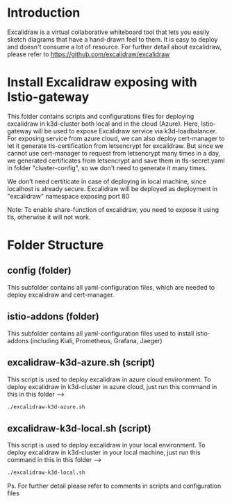 # Introduction
Excalidraw is a virtual collaborative whiteboard tool that lets you easily sketch diagrams that have a hand-drawn feel to them. It is easy to deploy and doesn't consume a lot of resource. 
For further detail about excalidraw, please refer to https://github.com/excalidraw/excalidraw

# Install Excalidraw exposing with Istio-gateway

This folder contains scripts and configurations files for deploying excalidraw in k3d-cluster both local and in the cloud (Azure). Here, Istio-gateway will be used to expose Excalidraw service via k3d-loadbalancer. For exposing service from azure cloud, we can also deploy cert-manager to let it generate tls-certification from letsencrypt for excalidraw. But since we cannot use cert-manager to request from letsencrypt many times in a day, we generated certificates from letsencrypt and save them in tls-secret.yaml in folder "cluster-config", so we don't need to generate it many times.

We don't need certiticate in case of deploying in local machine, since localhost is already secure. Excalidraw will be deployed as deployment in "excalidraw" namespace exposing port 80

Note: To enable share-function of excalidraw, you need to expose it using tls, otherwise it will not work.

# Folder Structure
## config (folder)

This subfolder contains all yaml-configuration files, which are needed to deploy excalidraw and cert-manager.

## istio-addons (folder)
This subfolder contains all yaml-configuration files used to install istio-addons (including Kiali, Prometheus, Grafana, Jaeger)

## excalidraw-k3d-azure.sh (script)
This script is used to deploy excalidraw in azure cloud environment. 
To deploy excalidraw in k3d-cluster in azure cloud, just run this command in this in this folder -->

```bash
./excalidraw-k3d-azure.sh
```

## excalidraw-k3d-local.sh (script)
This script is used to deploy excalidraw in your local environment.
To deploy excalidraw in k3d-cluster in your local machine, just run this command in this in this folder -->

```bash
./excalidraw-k3d-local.sh
```

Ps. For further detail please refer to comments in scripts and configuration files

